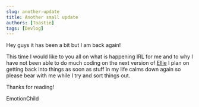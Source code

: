 ```yaml
---
slug: another-update
title: Another small update
authors: [Toastie]
tags: [Devlog]
---
```


Hey guys it has been a bit but I am back again!

This time I would like to you all on what is happening IRL for me and to why I have not been able to do much coding on the next version of [Ellie](https://github.com/EllieBotDevs/Ellie-bot) I plan on getting back into things as soon as stuff in my life calms down again so please bear with me while I try and sort things out.

Thanks for reading!

EmotionChild